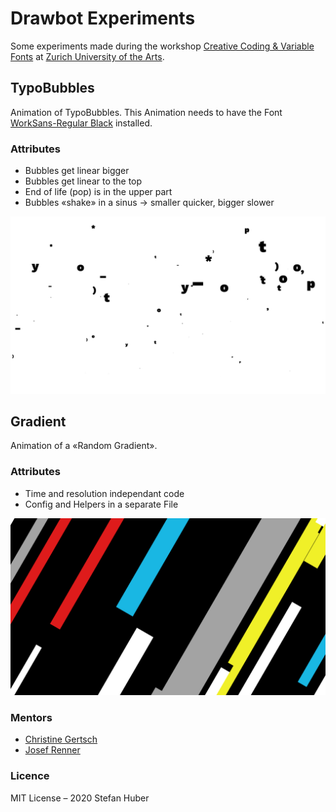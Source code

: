 # Drawbot Experiments
Some experiments made during the workshop [Creative Coding & Variable Fonts](https://web.archive.org/web/20200207142557/https://www.zhdk.ch/weiterbildung/sws/creative-coding-variable-fonts-programmierte-und-animierte-typografie-7475) at [Zurich University of the Arts](https://www.zhdk.ch/en/).


## TypoBubbles
Animation of TypoBubbles. This Animation needs to have the Font [WorkSans-Regular Black](http://weiweihuanghuang.github.io/Work-Sans/) installed.

### Attributes
* Bubbles get linear bigger
* Bubbles get linear to the top
* End of life (pop) is in the upper part
* Bubbles «shake» in a sinus → smaller quicker, bigger slower

![example](./src/typo-bubbles/doc/typo-bubbles.png)


## Gradient
Animation of a «Random Gradient».

### Attributes
* Time and resolution independant code
* Config and Helpers in a separate File

![example](./src/gradient/doc/gradient.png)


### Mentors
* [Christine Gertsch](https://christinegertsch.net/)
* [Josef Renner](https://www.zhdk.ch/person/josef-renner-9277)


### Licence
MIT License –  2020 Stefan Huber
